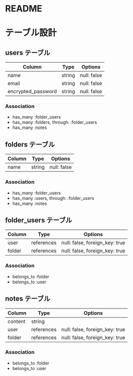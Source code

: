 # README

# テーブル設計

## users テーブル

| Column             | Type   | Options     |
| ------------------ | ------ | ----------- |
| name               | string | null: false |
| email              | string | null: false |
| encrypted_password | string | null: false |

### Association
- has_many :folder_users
- has_many :folders, through: :folder_users
- has_many :notes


## folders テーブル

| Column | Type   | Options     | 
| ------ | ------ | ----------- |
| name   | string | null: false |

### Association
- has_many :folder_users
- has_many :users, through: :folder_users
- has_many :notes


## folder_users テーブル

| Column | Type       | Options                        |
| ------ | ---------- | ------------------------------ |
| user   | references | null: false, foreign_key: true |
| folder | references | null: false, foreign_key: true |

### Association
- belongs_to :folder
- belongs_to :user

## notes テーブル

| Column  | Type       | Options                        |
| ------- | ---------- | ------------------------------ |
| content | string     |                                |
| user    | references | null: false, foreign_key: true |
| folder  | references | null: false, foreign_key: true |

### Association
- belongs_to :folder
- belongs_to :user
